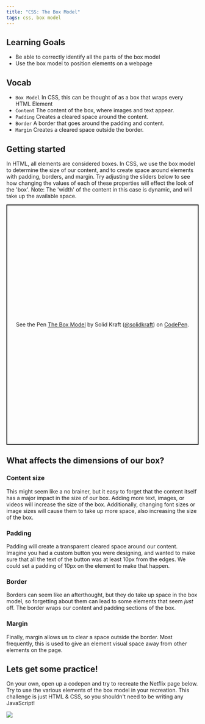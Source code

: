 ```yaml
---
title: "CSS: The Box Model"
tags: css, box model
---
```


## Learning Goals

* Be able to correctly identify all the parts of the box model
* Use the box model to position elements on a webpage

## Vocab

- `Box Model` In CSS, this can be thought of as a box that wraps every HTML Element
- `Content` The content of the box, where images and text appear.
- `Padding` Creates a cleared space around the content.
- `Border` A border that goes around the padding and content.
- `Margin` Creates a cleared space outside the border.

## Getting started

In HTML, all elements are considered boxes. In CSS, we use the box model to
determine the size of our content, and to create space around
elements with padding, borders, and margin. Try adjusting the sliders
below to see how changing the values of each of these properties will
effect the look of the 'box'. Note: The 'width' of the content in this case is
dynamic, and will take up the available space.

<p class="codepen" data-height="630" data-theme-id="light" data-default-tab="html,result" data-user="wvmitchell" data-slug-hash="OJyGEXM" style="height: 630px; box-sizing: border-box; display: flex; align-items: center; justify-content: center; border: 2px solid; margin: 1em 0; padding: 1em;" data-pen-title="The Box Model">
  <span>See the Pen <a href="https://codepen.io/solidkraft/pen/OJyGEXM">
  The Box Model</a> by Solid Kraft (<a href="https://codepen.io/solidkraft">@solidkraft</a>)
  on <a href="https://codepen.io">CodePen</a>.</span>
</p>
<script async src="https://static.codepen.io/assets/embed/ei.js"></script>

## What affects the dimensions of our box?

### Content size

This might seem like a no brainer, but it easy to forget that the content itself
has a major impact in the size of our box. Adding more text, images, or videos
will increase the size of the box. Additionally, changing font sizes or image
sizes will cause them to take up more space, also increasing the size of the
box.

### Padding

Padding will create a transparent cleared space around our content. Imagine you
had a custom button you were designing, and wanted to make sure that all the
text of the button was at least 10px from the edges. We could set a padding of
10px on the element to make that happen.

### Border

Borders can seem like an afterthought, but they do take up space in the box
model, so forgetting about them can lead to some elements that seem *just* off.
The border wraps our content and padding sections of the box.

### Margin

Finally, margin allows us to clear a space outside the border. Most frequently,
this is used to give an element visual space away from other elements on the
page.


## Lets get some practice!

On your own, open up a codepen and try to recreate the Netflix page below. Try
to use the various elements of the box model in your recreation. This challenge
is just HTML & CSS, so you shouldn't need to be writing any JavaScript!

<img class="medium" src="./assets/images/css/netflix-screen.png">
